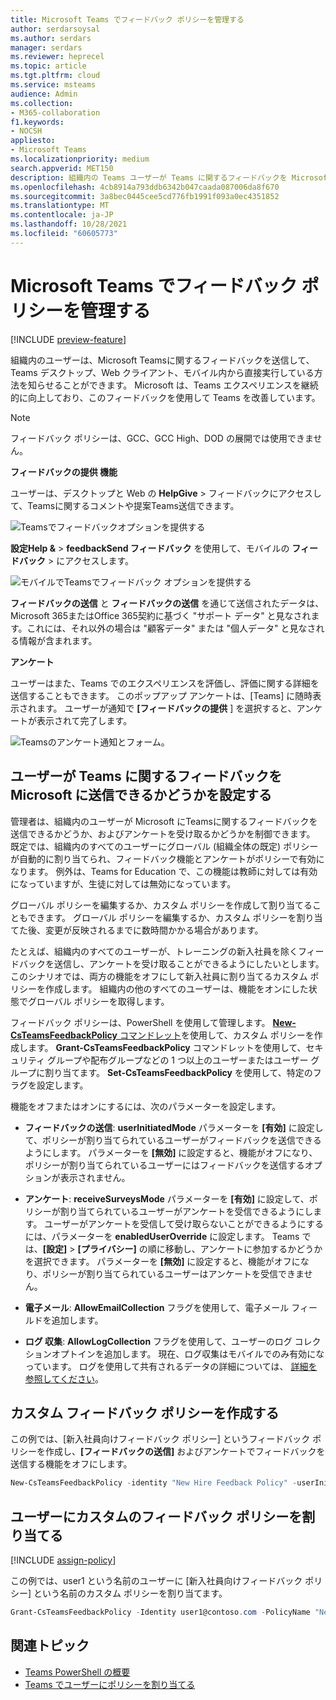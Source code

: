 ```yaml
---
title: Microsoft Teams でフィードバック ポリシーを管理する
author: serdarsoysal
ms.author: serdars
manager: serdars
ms.reviewer: heprecel
ms.topic: article
ms.tgt.pltfrm: cloud
ms.service: msteams
audience: Admin
ms.collection:
- M365-collaboration
f1.keywords:
- NOCSH
appliesto:
- Microsoft Teams
ms.localizationpriority: medium
search.appverid: MET150
description: 組織内の Teams ユーザーが Teams に関するフィードバックを Microsoft に送信できるかどうかを制御するフィードバック ポリシーの使用方法について説明します。
ms.openlocfilehash: 4cb8914a793ddb6342b047caada087006da8f670
ms.sourcegitcommit: 3a8bec0445cee5cd776fb1991f093a0ec4351852
ms.translationtype: MT
ms.contentlocale: ja-JP
ms.lasthandoff: 10/28/2021
ms.locfileid: "60605773"
---
```

# <a name="manage-feedback-policies-in-microsoft-teams"></a>Microsoft Teams でフィードバック ポリシーを管理する

[!INCLUDE [preview-feature](includes/preview-feature.md)]

組織内のユーザーは、Microsoft Teamsに関するフィードバックを送信して、Teams デスクトップ、Web クライアント、モバイル内から直接実行している方法を知らせることができます。 Microsoft は、Teams エクスペリエンスを継続的に向上しており、このフィードバックを使用して Teams を改善しています。

> [!NOTE]
> フィードバック ポリシーは、GCC、GCC High、DOD の展開では使用できません。

****フィードバックの提供** 機能**

ユーザーは、デスクトップと Web の **HelpGive**  >  フィードバックにアクセスして、Teamsに関するコメントや提案Teams送信できます。


![Teamsでフィードバックオプションを提供する](media/manage-feedback-policies-in-teams-give-feedback.png)

**設定Help &** >  **feedbackSend フィードバック** を使用して、モバイルの **フィードバック** > にアクセスします。

![モバイルでTeamsでフィードバック オプションを提供する](media/feedback3.jpg)

 **フィードバックの送信** と **フィードバックの送信** を通じて送信されたデータは、Microsoft 365またはOffice 365契約に基づく "サポート データ" と見なされます。これには、それ以外の場合は "顧客データ" または "個人データ" と見なされる情報が含まれます。



**アンケート**

ユーザーはまた、Teams でのエクスペリエンスを評価し、評価に関する詳細を送信することもできます。 このポップアップ アンケートは、[Teams] に随時表示されます。 ユーザーが通知で **[フィードバックの提供** ] を選択すると、アンケートが表示されて完了します。

![Teamsのアンケート通知とフォーム。](media/manage-feedback-policies-in-teams-survey.png)

## <a name="set-whether-users-can-send-feedback-about-teams-to-microsoft"></a>ユーザーが Teams に関するフィードバックを Microsoft に送信できるかどうかを設定する

管理者は、組織内のユーザーが Microsoft にTeamsに関するフィードバックを送信できるかどうか、およびアンケートを受け取るかどうかを制御できます。 既定では、組織内のすべてのユーザーにグローバル (組織全体の既定) ポリシーが自動的に割り当てられ、フィードバック機能とアンケートがポリシーで有効になります。 例外は、Teams for Education で、この機能は教師に対しては有効になっていますが、生徒に対しては無効になっています。

グローバル ポリシーを編集するか、カスタム ポリシーを作成して割り当てることもできます。 グローバル ポリシーを編集するか、カスタム ポリシーを割り当てた後、変更が反映されるまでに数時間かかる場合があります。

たとえば、組織内のすべてのユーザーが、トレーニングの新入社員を除くフィードバックを送信し、アンケートを受け取ることができるようにしたいとします。 このシナリオでは、両方の機能をオフにして新入社員に割り当てるカスタム ポリシーを作成します。 組織内の他のすべてのユーザーは、機能をオンにした状態でグローバル ポリシーを取得します。  

フィードバック ポリシーは、PowerShell を使用して管理します。 [**New-CsTeamsFeedbackPolicy** コマンドレット](/office365/enterprise/powershell/manage-skype-for-business-online-with-office-365-powershell)を使用して、カスタム ポリシーを作成します。 **Grant-CsTeamsFeedbackPolicy** コマンドレットを使用して、セキュリティ グループや配布グループなどの 1 つ以上のユーザーまたはユーザー グループに割り当てます。 **Set-CsTeamsFeedbackPolicy** を使用して、特定のフラグを設定します。

機能をオフまたはオンにするには、次のパラメーターを設定します。

 - **フィードバックの送信**: **userInitiatedMode** パラメーターを **[有効]** に設定して、ポリシーが割り当てられているユーザーがフィードバックを送信できるようにします。 パラメーターを **[無効]** に設定すると、機能がオフになり、ポリシーが割り当てられているユーザーにはフィードバックを送信するオプションが表示されません。

 - **アンケート**: **receiveSurveysMode** パラメーターを **[有効]** に設定して、ポリシーが割り当てられているユーザーがアンケートを受信できるようにします。 ユーザーがアンケートを受信して受け取らないことができるようにするには、パラメーターを **enabledUserOverride** に設定します。 Teams では、**[設定]** > **[プライバシー]** の順に移動し、アンケートに参加するかどうかを選択できます。 パラメーターを **[無効]** に設定すると、機能がオフになり、ポリシーが割り当てられているユーザーはアンケートを受信できません。

 - **電子メール**: **AllowEmailCollection** フラグを使用して、電子メール フィールドを追加します。
 - **ログ 収集**: **AllowLogCollection** フラグを使用して、ユーザーのログ コレクションオプトインを追加します。 現在、ログ収集はモバイルでのみ有効になっています。 ログを使用して共有されるデータの詳細については、 [詳細を参照してください](https://go.microsoft.com/fwlink/?linkid=2168178)。

## <a name="create-a-custom-feedback-policy"></a>カスタム フィードバック ポリシーを作成する

この例では、[新入社員向けフィードバック ポリシー] というフィードバック ポリシーを作成し、**[フィードバックの送信]** およびアンケートでフィードバックを送信する機能をオフにします。

```PowerShell
New-CsTeamsFeedbackPolicy -identity "New Hire Feedback Policy" -userInitiatedMode disabled -receiveSurveysMode disabled
```

## <a name="assign-a-custom-feedback-policy-to-users"></a>ユーザーにカスタムのフィードバック ポリシーを割り当てる

[!INCLUDE [assign-policy](includes/assign-policy.md)]

この例では、user1 という名前のユーザーに [新入社員向けフィードバック ポリシー] という名前のカスタム ポリシーを割り当てます。

```PowerShell
Grant-CsTeamsFeedbackPolicy -Identity user1@contoso.com -PolicyName "New Hire Feedback Policy"
```

## <a name="related-topics"></a>関連トピック

- [Teams PowerShell の概要](teams-powershell-overview.md)
- [ Teams でユーザーにポリシーを割り当てる](policy-assignment-overview.md)

